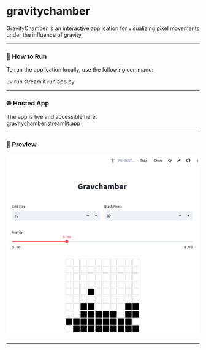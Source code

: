 # gravitychamber

GravityChamber is an interactive application for visualizing pixel movements under the influence of gravity.

---

### 🚀 How to Run

To run the application locally, use the following command:

uv run streamlit run app.py

---

### 🌐 Hosted App

The app is live and accessible here:  
[gravitychamber.streamlit.app](https://gravitychamber.streamlit.app/)

---

### 📸 Preview

![GravityChamber Preview](./gravchamber.png)

---

